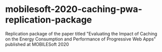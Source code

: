 # mobilesoft-2020-caching-pwa-replication-package
Replication package of the paper titled "Evaluating the Impact of Caching on the Energy Consumption and Performance of Progressive Web Apps" published at MOBILESoft 2020
